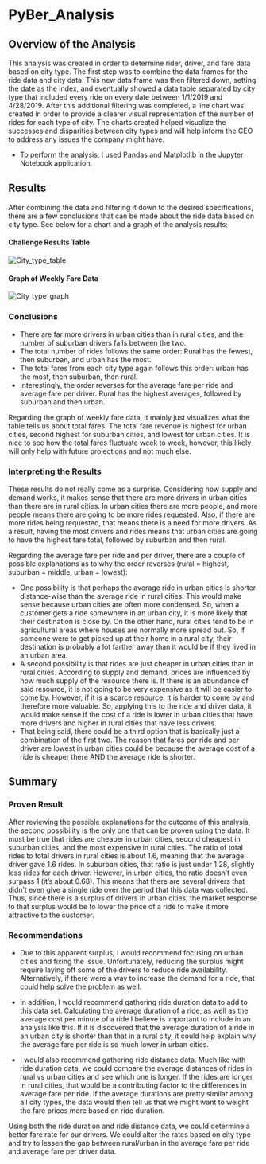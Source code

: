 # PyBer_Analysis
## Overview of the Analysis
This analysis was created in order to determine rider, driver, and fare data based on city type. The first step was to combine the data frames for the ride data and city data. This new data frame was then filtered down, setting the date as the index, and eventually showed a data table separated by city type that included every ride on every date between 1/1/2019 and 4/28/2019. After this additional filtering was completed, a line chart was created in order to provide a clearer visual representation of the number of rides for each type of city. The charts created helped visualize the successes and disparities between city types and will help inform the CEO to address any issues the company might have.

- To perform the analysis, I used Pandas and Matplotlib in the Jupyter Notebook application.

## Results
After combining the data and filtering it down to the desired specifications, there are a few conclusions that can be made about the ride data based on city type. See below for a chart and a graph of the analysis results:

#### Challenge Results Table

![City_type_table](https://user-images.githubusercontent.com/94764735/151709937-e81cadf7-f137-400e-b8ae-6e677f50b0df.png)

#### Graph of Weekly Fare Data

![City_type_graph](https://user-images.githubusercontent.com/94764735/151709939-c450081f-348c-4141-9adb-828b4459490c.png)

### Conclusions
- There are far more drivers in urban cities than in rural cities, and the number of suburban drivers falls between the two. 
- The total number of rides follows the same order: Rural has the fewest, then suburban, and urban has the most.
- The total fares from each city type again follows this order: urban has the most, then suburban, then rural.
- Interestingly, the order reverses for the average fare per ride and average fare per driver. Rural has the highest averages, followed by suburban and then urban.

Regarding the graph of weekly fare data, it mainly just visualizes what the table tells us about total fares. The total fare revenue is highest for urban cities, second highest for suburban cities, and lowest for urban cities. It is nice to see how the total fares fluctuate week to week, however, this likely will only help with future projections and not much else. 

### Interpreting the Results
These results do not really come as a surprise. Considering how supply and demand works, it makes sense that there are more drivers in urban cities than there are in rural cities. In urban cities there are more people, and more people means there are going to be more rides requested. Also, if there are more rides being requested, that means there is a need for more drivers. As a result, having the most drivers and rides means that urban cities are going to have the highest fare total, followed by suburban and then rural. 

Regarding the average fare per ride and per driver, there are a couple of possible explanations as to why the order reverses (rural = highest, suburban = middle, urban = lowest):

 - One possibility is that perhaps the average ride in urban cities is shorter distance-wise than the average ride in rural cities. This would make sense because urban cities are often more condensed. So, when a customer gets a ride somewhere in an urban city, it is more likely that their destination is close by. On the other hand, rural cities tend to be in agricultural areas where houses are normally more spread out. So, if someone were to get picked up at their home in a rural city, their destination is probably a lot farther away than it would be if they lived in an urban area. 
- A second possibility is that rides are just cheaper in urban cities than in rural cities. According to supply and demand, prices are influenced by how much supply of the resource there is. If there is an abundance of said resource, it is not going to be very expensive as it will be easier to come by. However, if it is a scarce resource, it is harder to come by and therefore more valuable. So, applying this to the ride and driver data, it would make sense if the cost of a ride is lower in urban cities that have more drivers and higher in rural cities that have less drivers.
- That being said, there could be a third option that is basically just a combination of the first two. The reason that fares per ride and per driver are lowest in urban cities could be because the average cost of a ride is cheaper there AND the average ride is shorter.

## Summary
### Proven Result
After reviewing the possible explanations for the outcome of this analysis, the second possibility is the only one that can be proven using the data. It must be true that rides are cheaper in urban cities, second cheapest in suburban cities, and the most expensive in rural cities. The ratio of total rides to total drivers in rural cities is about 1.6, meaning that the average driver gave 1.6 rides. In suburban cities, that ratio is just under 1.28, slightly less rides for each driver. However, in urban cities, the ratio doesn’t even surpass 1 (it’s about 0.68). This means that there are several drivers that didn’t even give a single ride over the period that this data was collected. Thus, since there is a surplus of drivers in urban cities, the market response to that surplus would be to lower the price of a ride to make it more attractive to the customer.

### Recommendations
- Due to this apparent surplus, I would recommend focusing on urban cities and fixing the issue. Unfortunately, reducing the surplus might require laying off some of the drivers to reduce ride availability. Alternatively, if there were a way to increase the demand for a ride, that could help solve the problem as well.

- In addition, I would recommend gathering ride duration data to add to this data set. Calculating the average duration of a ride, as well as the average cost per minute of a ride I believe is important to include in an analysis like this. If it is discovered that the average duration of a ride in an urban city is shorter than that in a rural city, it could help explain why the average fare per ride is so much lower in urban cities.

- I would also recommend gathering ride distance data. Much like with ride duration data, we could compare the average distances of rides in rural vs urban cities and see which one is longer. If the rides are longer in rural cities, that would be a contributing factor to the differences in average fare per ride. If the average durations are pretty similar among all city types, the data would then tell us that we might want to weight the fare prices more based on ride duration. 

Using both the ride duration and ride distance data, we could determine a better fare rate for our drivers. We could alter the rates based on city type and try to lessen the gap between rural/urban in the average fare per ride and average fare per driver data.

